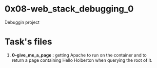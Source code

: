 # 0x08-web_stack_debugging_0
Debuggin project 
# Task's files 
1. **0-give_me_a_page** : getting Apache to run on the container and to return a page containing Hello Holberton when querying the root of it.
